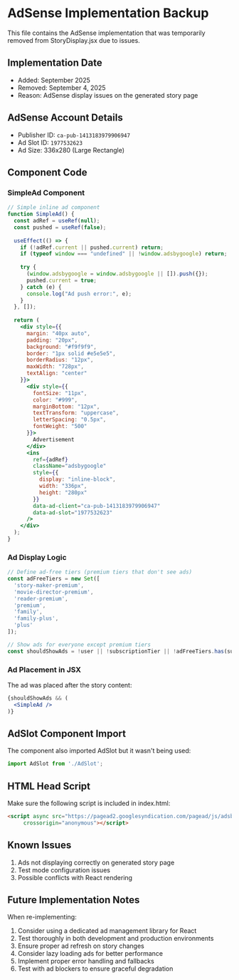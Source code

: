 # AdSense Implementation Backup

This file contains the AdSense implementation that was temporarily removed from StoryDisplay.jsx due to issues.

## Implementation Date
- Added: September 2025
- Removed: September 4, 2025
- Reason: AdSense display issues on the generated story page

## AdSense Account Details
- Publisher ID: `ca-pub-1413183979906947`
- Ad Slot ID: `1977532623`
- Ad Size: 336x280 (Large Rectangle)

## Component Code

### SimpleAd Component
```jsx
// Simple inline ad component
function SimpleAd() {
  const adRef = useRef(null);
  const pushed = useRef(false);
  
  useEffect(() => {
    if (!adRef.current || pushed.current) return;
    if (typeof window === "undefined" || !window.adsbygoogle) return;
    
    try {
      (window.adsbygoogle = window.adsbygoogle || []).push({});
      pushed.current = true;
    } catch (e) {
      console.log("Ad push error:", e);
    }
  }, []);
  
  return (
    <div style={{
      margin: "40px auto",
      padding: "20px",
      background: "#f9f9f9",
      border: "1px solid #e5e5e5",
      borderRadius: "12px",
      maxWidth: "728px",
      textAlign: "center"
    }}>
      <div style={{
        fontSize: "11px",
        color: "#999",
        marginBottom: "12px",
        textTransform: "uppercase",
        letterSpacing: "0.5px",
        fontWeight: "500"
      }}>
        Advertisement
      </div>
      <ins
        ref={adRef}
        className="adsbygoogle"
        style={{
          display: "inline-block",
          width: "336px",
          height: "280px"
        }}
        data-ad-client="ca-pub-1413183979906947"
        data-ad-slot="1977532623"
      />
    </div>
  );
}
```

### Ad Display Logic
```jsx
// Define ad-free tiers (premium tiers that don't see ads)
const adFreeTiers = new Set([
  'story-maker-premium',
  'movie-director-premium',
  'reader-premium',
  'premium',
  'family',
  'family-plus',
  'plus'
]);

// Show ads for everyone except premium tiers
const shouldShowAds = !user || !subscriptionTier || !adFreeTiers.has(subscriptionTier);
```

### Ad Placement in JSX
The ad was placed after the story content:
```jsx
{shouldShowAds && (
  <SimpleAd />
)}
```

## AdSlot Component Import
The component also imported AdSlot but it wasn't being used:
```jsx
import AdSlot from './AdSlot';
```

## HTML Head Script
Make sure the following script is included in index.html:
```html
<script async src="https://pagead2.googlesyndication.com/pagead/js/adsbygoogle.js?client=ca-pub-1413183979906947"
     crossorigin="anonymous"></script>
```

## Known Issues
1. Ads not displaying correctly on generated story page
2. Test mode configuration issues
3. Possible conflicts with React rendering

## Future Implementation Notes
When re-implementing:
1. Consider using a dedicated ad management library for React
2. Test thoroughly in both development and production environments
3. Ensure proper ad refresh on story changes
4. Consider lazy loading ads for better performance
5. Implement proper error handling and fallbacks
6. Test with ad blockers to ensure graceful degradation